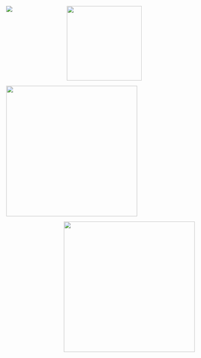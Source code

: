 <p align="center">
  <img src=https://komarev.com/ghpvc/?username=taphy&color=blue&style=social&label=top%20things%20you%20didn't%20know%20about%20the%20moon

<p align="left">
  <img src="https://file.garden/aKx61rVxdUrS2u9V/placeholer" width="200">
<p align="left">
  <img src="https://file.garden/aKx61rVxdUrS2u9V/placeholer" width="350">
<p align="right">
  <img src="https://file.garden/aKx61rVxdUrS2u9V/placeholer" width="350">
